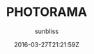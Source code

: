 ---
title: "PHOTORAMA"
github: https://github.com/sunbliss/photorama
demo: http://sunbliss.github.io/photorama
author: sunbliss
draft: true
ssg:
  - Jekyll
cms:
  - No Cms
date: 2016-03-27T21:21:59Z
github_branch: gh-pages
---